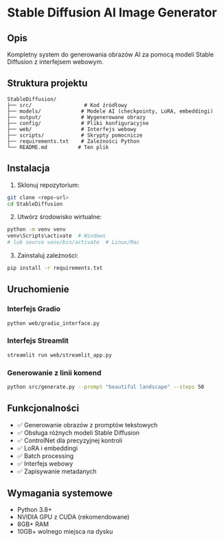 # Stable Diffusion AI Image Generator

## Opis
Kompletny system do generowania obrazów AI za pomocą modeli Stable Diffusion z interfejsem webowym.

## Struktura projektu
```
StableDiffusion/
├── src/                 # Kod źródłowy
├── models/             # Modele AI (checkpointy, LoRA, embeddingi)
├── output/             # Wygenerowane obrazy
├── config/             # Pliki konfiguracyjne
├── web/                # Interfejs webowy
├── scripts/            # Skrypty pomocnicze
├── requirements.txt    # Zależności Python
└── README.md          # Ten plik
```

## Instalacja

1. Sklonuj repozytorium:
```bash
git clone <repo-url>
cd StableDiffusion
```

2. Utwórz środowisko wirtualne:
```bash
python -m venv venv
venv\Scripts\activate  # Windows
# lub source venv/bin/activate  # Linux/Mac
```

3. Zainstaluj zależności:
```bash
pip install -r requirements.txt
```

## Uruchomienie

### Interfejs Gradio
```bash
python web/gradio_interface.py
```

### Interfejs Streamlit
```bash
streamlit run web/streamlit_app.py
```

### Generowanie z linii komend
```bash
python src/generate.py --prompt "beautiful landscape" --steps 50
```

## Funkcjonalności

- ✅ Generowanie obrazów z promptów tekstowych
- ✅ Obsługa różnych modeli Stable Diffusion
- ✅ ControlNet dla precyzyjnej kontroli
- ✅ LoRA i embeddingi
- ✅ Batch processing
- ✅ Interfejs webowy
- ✅ Zapisywanie metadanych

## Wymagania systemowe

- Python 3.8+
- NVIDIA GPU z CUDA (rekomendowane)
- 8GB+ RAM
- 10GB+ wolnego miejsca na dysku
